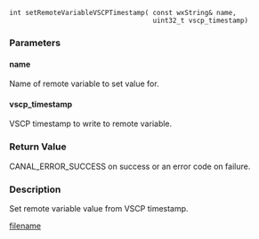 



```clike
int setRemoteVariableVSCPTimestamp( const wxString& name, 
                                    uint32_t vscp_timestamp)
```

### Parameters

#### name
Name of remote variable to set value for.

#### vscp_timestamp
VSCP timestamp to write to remote variable.

### Return Value
CANAL_ERROR_SUCCESS on success or an error code on failure. 

### Description
Set remote variable value from VSCP timestamp. 



[filename](./bottom_copyright.md ':include')